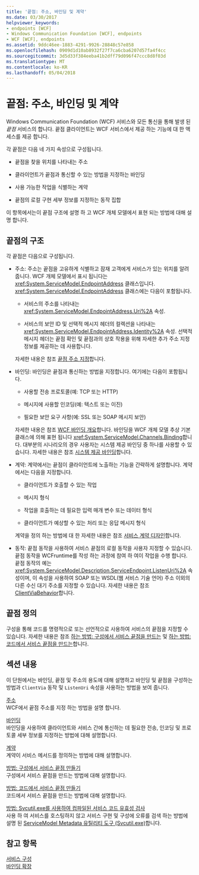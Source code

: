 ```yaml
---
title: '끝점: 주소, 바인딩 및 계약'
ms.date: 03/30/2017
helpviewer_keywords:
- endpoints [WCF]
- Windows Communication Foundation [WCF], endpoints
- WCF [WCF], endpoints
ms.assetid: 9ddc46ee-1883-4291-9926-28848c57e858
ms.openlocfilehash: 0909d1d10ab8932f27f7ca6cba6207d57fa4f4cc
ms.sourcegitcommit: 3d5d33f384eeba41b2dff79d096f47ccc8d8f03d
ms.translationtype: MT
ms.contentlocale: ko-KR
ms.lasthandoff: 05/04/2018
---
```

# <a name="endpoints-addresses-bindings-and-contracts"></a>끝점: 주소, 바인딩 및 계약
Windows Communication Foundation (WCF) 서비스와 모든 통신을 통해 발생 된 *끝점* 서비스의 합니다. 끝점 클라이언트는 WCF 서비스에서 제공 하는 기능에 대 한 액세스를 제공 합니다.  
  
 각 끝점은 다음 네 가지 속성으로 구성됩니다.  
  
-   끝점을 찾을 위치를 나타내는 주소  
  
-   클라이언트가 끝점과 통신할 수 있는 방법을 지정하는 바인딩  
  
-   사용 가능한 작업을 식별하는 계약  
  
-   끝점의 로컬 구현 세부 정보를 지정하는 동작 집합  
  
 이 항목에서는이 끝점 구조에 설명 하 고 WCF 개체 모델에서 표현 되는 방법에 대해 설명 합니다.  
  
## <a name="the-structure-of-an-endpoint"></a>끝점의 구조  
 각 끝점은 다음으로 구성됩니다.  
  
-   주소: 주소는 끝점을 고유하게 식별하고 잠재 고객에게 서비스가 있는 위치를 알려 줍니다. WCF 개체 모델에서 표시 됩니다는 <xref:System.ServiceModel.EndpointAddress> 클래스입니다. <xref:System.ServiceModel.EndpointAddress> 클래스에는 다음이 포함됩니다.  
  
    -   서비스의 주소를 나타내는 <xref:System.ServiceModel.EndpointAddress.Uri%2A> 속성.  
  
    -   서비스의 보안 ID 및 선택적 메시지 헤더의 컬렉션을 나타내는 <xref:System.ServiceModel.EndpointAddress.Identity%2A> 속성. 선택적 메시지 헤더는 끝점 확인 및 끝점과의 상호 작용을 위해 자세한 추가 주소 지정 정보를 제공하는 데 사용합니다.  
  
     자세한 내용은 참조 [끝점 주소 지정](../../../../docs/framework/wcf/specifying-an-endpoint-address.md)합니다.  
  
-   바인딩: 바인딩은 끝점과 통신하는 방법을 지정합니다. 여기에는 다음이 포함됩니다.  
  
    -   사용할 전송 프로토콜(예: TCP 또는 HTTP)  
  
    -   메시지에 사용할 인코딩(예: 텍스트 또는 이진)  
  
    -   필요한 보안 요구 사항(예: SSL 또는 SOAP 메시지 보안)  
  
     자세한 내용은 참조 [WCF 바인딩 개요](../../../../docs/framework/wcf/bindings-overview.md)합니다. 바인딩을 WCF 개체 모델 추상 기본 클래스에 의해 표현 됩니다 <xref:System.ServiceModel.Channels.Binding>합니다. 대부분의 시나리오의 경우 사용자는 시스템 제공 바인딩 중 하나를 사용할 수 있습니다. 자세한 내용은 참조 [시스템 제공 바인딩](../../../../docs/framework/wcf/system-provided-bindings.md)합니다.  
  
-   계약: 계약에서는 끝점이 클라이언트에 노출하는 기능을 간략하게 설명합니다. 계약에서는 다음을 지정합니다.  
  
    -   클라이언트가 호출할 수 있는 작업  
  
    -   메시지 형식  
  
    -   작업을 호출하는 데 필요한 입력 매개 변수 또는 데이터 형식  
  
    -   클라이언트가 예상할 수 있는 처리 또는 응답 메시지 형식  
  
     계약을 정의 하는 방법에 대 한 자세한 내용은 참조 [서비스 계약 디자인](../../../../docs/framework/wcf/designing-service-contracts.md)합니다.  
  
-   동작: 끝점 동작을 사용하여 서비스 끝점의 로컬 동작을 사용자 지정할 수 있습니다. 끝점 동작을 WCFruntime를 작성 하는 과정에 참여 하 여이 작업을 수행 합니다. 끝점 동작의 예는 <xref:System.ServiceModel.Description.ServiceEndpoint.ListenUri%2A> 속성이며, 이 속성을 사용하여 SOAP 또는 WSDL(웹 서비스 기술 언어) 주소 이외의 다른 수신 대기 주소를 지정할 수 있습니다. 자세한 내용은 참조 [ClientViaBehavior](../../../../docs/framework/wcf/diagnostics/wmi/clientviabehavior.md)합니다.  
  
## <a name="defining-endpoints"></a>끝점 정의  
 구성을 통해 코드를 명령적으로 또는 선언적으로 사용하여 서비스의 끝점을 지정할 수 있습니다. 자세한 내용은 참조 [하는 방법: 구성에서 서비스 끝점을 만드는](../../../../docs/framework/wcf/feature-details/how-to-create-a-service-endpoint-in-configuration.md) 및 [하는 방법: 코드에서 서비스 끝점을 만드는](../../../../docs/framework/wcf/feature-details/how-to-create-a-service-endpoint-in-code.md)합니다.  
  
## <a name="in-this-section"></a>섹션 내용  
 이 단원에서는 바인딩, 끝점 및 주소의 용도에 대해 설명하고 바인딩 및 끝점을 구성하는 방법과 `ClientVia` 동작 및 `ListenUri` 속성을 사용하는 방법을 보여 줍니다.  
  
 [주소](../../../../docs/framework/wcf/feature-details/endpoint-addresses.md)  
 WCF에서 끝점 주소를 지정 하는 방법을 설명 합니다.  
  
 [바인딩](../../../../docs/framework/wcf/feature-details/bindings.md)  
 바인딩을 사용하여 클라이언트와 서비스 간에 통신하는 데 필요한 전송, 인코딩 및 프로토콜 세부 정보를 지정하는 방법에 대해 설명합니다.  
  
 [계약](../../../../docs/framework/wcf/feature-details/contracts.md)  
 계약이 서비스 메서드를 정의하는 방법에 대해 설명합니다.  
  
 [방법: 구성에서 서비스 끝점 만들기](../../../../docs/framework/wcf/feature-details/how-to-create-a-service-endpoint-in-configuration.md)  
 구성에서 서비스 끝점을 만드는 방법에 대해 설명합니다.  
  
 [방법: 코드에서 서비스 끝점 만들기](../../../../docs/framework/wcf/feature-details/how-to-create-a-service-endpoint-in-code.md)  
 코드에서 서비스 끝점을 만드는 방법에 대해 설명합니다.  
  
 [방법: Svcutil.exe를 사용하여 컴파일된 서비스 코드 유효성 검사](../../../../docs/framework/wcf/feature-details/how-to-use-svcutil-exe-to-validate-compiled-service-code.md)  
 사용 하 여 서비스를 호스팅하지 않고 서비스 구현 및 구성에 오류를 검색 하는 방법에 설명 된 [ServiceModel Metadata 유틸리티 도구 (Svcutil.exe)](../../../../docs/framework/wcf/servicemodel-metadata-utility-tool-svcutil-exe.md)합니다.  
  
## <a name="see-also"></a>참고 항목  
 [서비스 구성](../../../../docs/framework/wcf/configuring-services.md)  
 [바인딩 확장](../../../../docs/framework/wcf/extending/extending-bindings.md)
